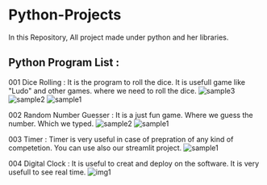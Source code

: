 # Python-Projects
In this Repository, All project made under python and her libraries.

## Python Program List : 


001 Dice Rolling : It is the program to roll the dice. It is usefull game like "Ludo" and other games. where we need to roll the dice.
![sample3](https://github.com/shivji-sj/Python-Projects/assets/67848182/145b7175-5272-47ea-a858-1a1ae4b89e0a)
![sample2](https://github.com/shivji-sj/Python-Projects/assets/67848182/b1582f3f-43e7-4dfa-857d-3ca9072e25fe)
![sample1](https://github.com/shivji-sj/Python-Projects/assets/67848182/a3907aa8-fc74-4330-9852-4f65ff78e25d)

002 Random Number Guesser : It is a just fun game. Where we guess the number. Which we typed.
![sample2](https://github.com/shivji-sj/Python-Projects/assets/67848182/a0ce171b-007d-4ac8-a13d-cbea908e0617)
![sample1](https://github.com/shivji-sj/Python-Projects/assets/67848182/c5a799a5-07c8-417e-a1b3-59e4559a524d)

003 Timer : Timer is very useful in case of prepration of any kind of competetion. You can use also our streamlit project.
![sample1](https://github.com/shivji-sj/Python-Projects/assets/67848182/52dd3fb1-7182-4d06-964a-f11d3679c84c)

004 Digital Clock : It is useful to creat and deploy on the software. It is very usefull to see real time.
![img1](https://github.com/shivji-sj/Python-Projects/assets/67848182/c21ec8f4-d1ef-46f8-ae0f-f5ff3e9759f3)

